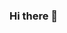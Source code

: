 ### Hi there 👋

<!--
**thiagomendoncarodrigues/thiagomendoncarodrigues** is a ✨ _special_ ✨ repository because its `README.md` (this file) appears on your GitHub profile.

Here are some ideas to get you started:

- 🔭 I’m currently working on ...
- 🌱 Procurando desenvolver habilidade analiticas em analise de dados.
- 👯 I’m looking to collaborate on ...
- 🤔 Procurando ajuda em desenvolvimento de projetos
- 😄 Pronouns: ele/dele
